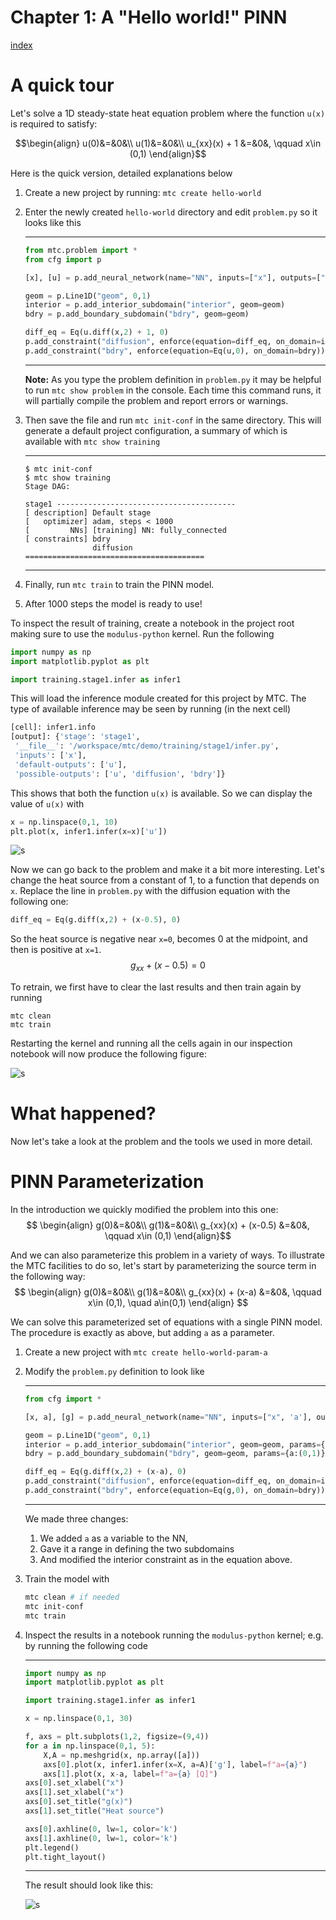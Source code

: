 # Chapter 1: A "Hello world!" PINN
[index](index.md)

# A quick tour

Let's solve a 1D steady-state heat equation problem where the function `u(x)` is required to satisfy:

$$\begin{align}
u(0)&=&0&\\
u(1)&=&0&\\
u_{xx}(x) + 1 &=&0&, \qquad x\in (0,1)
\end{align}$$

Here is the quick version, detailed explanations below
1. Create a new project by running: `mtc create hello-world`
1. Enter the newly created `hello-world` directory and edit `problem.py` so it looks like this

    ---
    ```python
    from mtc.problem import *
    from cfg import p

    [x], [u] = p.add_neural_network(name="NN", inputs=["x"], outputs=["u"])
    
    geom = p.Line1D("geom", 0,1)
    interior = p.add_interior_subdomain("interior", geom=geom)
    bdry = p.add_boundary_subdomain("bdry", geom=geom)

    diff_eq = Eq(u.diff(x,2) + 1, 0)
    p.add_constraint("diffusion", enforce(equation=diff_eq, on_domain=interior))
    p.add_constraint("bdry", enforce(equation=Eq(u,0), on_domain=bdry))
    ```
    ---
    **Note:** As you type the problem definition in `problem.py` it may be helpful to run `mtc show problem` in the console. Each time this command runs, it will partially compile the problem and report errors or warnings.

1. Then save the file and run `mtc init-conf` in the same directory. This will generate a default project configuration, a summary of which is available with `mtc show training`

    ---
    ```
    $ mtc init-conf
    $ mtc show training
    Stage DAG: 

    stage1 ----------------------------------------
    [ description] Default stage
    [   optimizer] adam, steps < 1000
    [         NNs] [training] NN: fully_connected
    [ constraints] bdry
                   diffusion
    ========================================    
    ```
    ---

1. Finally, run `mtc train` to train the PINN model.
1. After 1000 steps the model is ready to use!


To inspect the result of training, create a notebook in the project root making sure to use the `modulus-python` kernel. Run the following
```python
import numpy as np
import matplotlib.pyplot as plt

import training.stage1.infer as infer1
```
This will load the inference module created for this project by MTC. The type of available inference may be seen by running (in the next cell)
```python
[cell]: infer1.info
[output]: {'stage': 'stage1',
 '__file__': '/workspace/mtc/demo/training/stage1/infer.py',
 'inputs': ['x'],
 'default-outputs': ['u'],
 'possible-outputs': ['u', 'diffusion', 'bdry']}
 ```
This shows that both the function `u(x)` is available. So we can display the value of `u(x)` with
```python
x = np.linspace(0,1, 10)
plt.plot(x, infer1.infer(x=x)['u'])
```
![s](figs/g_xx+1.png)

Now we can go back to the problem and make it a bit more interesting. Let's change the heat source from a constant of 1, to a function that depends on `x`. Replace the line in `problem.py` with the diffusion equation with the following one:
```python
diff_eq = Eq(g.diff(x,2) + (x-0.5), 0)
```
So the heat source is negative near `x=0`, becomes 0 at the midpoint, and then is positive at `x=1`.
$$g_{xx} + (x-0.5) = 0$$

To retrain, we first have to clear the last results and then train again by running
```
mtc clean
mtc train
```
Restarting the kernel and running all the cells again in our inspection notebook will now produce the following figure:

![s](figs/g_xx+x-half.png)

# What happened?

Now let's take a look at the problem and the tools we used in more detail.

# PINN Parameterization

In the introduction we quickly modified the problem into this one:
$$
\begin{align}
g(0)&=&0&\\
g(1)&=&0&\\
g_{xx}(x) + (x-0.5) &=&0&, \qquad x\in (0,1)
\end{align}$$

And we can also parameterize this problem in a variety of ways. To illustrate the MTC facilities to do so, let's start by parameterizing the source term in the following way:
$$
\begin{align}
g(0)&=&0&\\
g(1)&=&0&\\
g_{xx}(x) + (x-a) &=&0&, \qquad x\in (0,1), \quad a\in(0,1)
\end{align}
$$

We can solve this parameterized set of equations with a single PINN model. The procedure is exactly as above, but adding `a` as a parameter.

1. Create a new project with `mtc create hello-world-param-a`
1. Modify the `problem.py` definition to look like

    ---
    ```python
    from cfg import *

    [x, a], [g] = p.add_neural_network(name="NN", inputs=["x", 'a'], outputs=["g"])

    geom = p.Line1D("geom", 0,1)
    interior = p.add_interior_subdomain("interior", geom=geom, params={a:(0,1)})
    bdry = p.add_boundary_subdomain("bdry", geom=geom, params={a:(0,1)})

    diff_eq = Eq(g.diff(x,2) + (x-a), 0)
    p.add_constraint("diffusion", enforce(equation=diff_eq, on_domain=interior))
    p.add_constraint("bdry", enforce(equation=Eq(g,0), on_domain=bdry))
    ```
    ---
    We made three changes:
    1. We added `a` as a variable to the NN, 
    1. Gave it a range in defining the two subdomains
    1. And modified the interior constraint as in the equation above.

1. Train the model with
    ```bash
    mtc clean # if needed
    mtc init-conf
    mtc train
    ```

1. Inspect the results in a notebook running the `modulus-python` kernel; e.g. by running the following code

    ---
    ```python
    import numpy as np
    import matplotlib.pyplot as plt

    import training.stage1.infer as infer1

    x = np.linspace(0,1, 30)

    f, axs = plt.subplots(1,2, figsize=(9,4))
    for a in np.linspace(0,1, 5):
        X,A = np.meshgrid(x, np.array([a]))
        axs[0].plot(x, infer1.infer(x=X, a=A)['g'], label=f"a={a}")
        axs[1].plot(x, x-a, label=f"a={a} [Q]")
    axs[0].set_xlabel("x")
    axs[1].set_xlabel("x")
    axs[0].set_title("g(x)")
    axs[1].set_title("Heat source")

    axs[0].axhline(0, lw=1, color='k')
    axs[1].axhline(0, lw=1, color='k')
    plt.legend()
    plt.tight_layout()
    ```
    ---
    The result should look like this:

    ![s](figs/g_xx+data-param-a.png)
